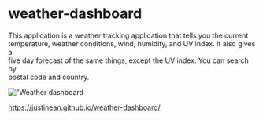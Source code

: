# weather-dashboard
This application is a weather tracking application that tells you the current \
temperature, weather conditions, wind, humidity, and UV index. It also gives a \
five day forecast of the same things, except the UV index. You can search by \
postal code and country.

!["Weather dashboard]("./assets/images/weather.png")

https://justinean.github.io/weather-dashboard/
